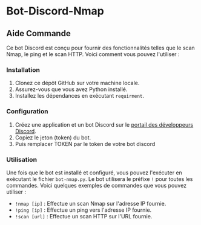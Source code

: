 # Bot-Discord-Nmap

## Aide Commande

Ce bot Discord est conçu pour fournir des fonctionnalités telles que le scan Nmap, le ping et le scan HTTP. Voici comment vous pouvez l'utiliser :

### Installation

1. Clonez ce dépôt GitHub sur votre machine locale.
2. Assurez-vous que vous avez Python installé.
3. Installez les dépendances en exécutant `requirment`.

### Configuration

1. Créez une application et un bot Discord sur le [portail des développeurs Discord](https://discord.com/developers/applications).
2. Copiez le jeton (token) du bot.
3. Puis remplacer TOKEN par le token de votre bot discord

### Utilisation

Une fois que le bot est installé et configuré, vous pouvez l'exécuter en exécutant le fichier `bot-nmap.py`. Le bot utilisera le préfixe `!` pour toutes les commandes. Voici quelques exemples de commandes que vous pouvez utiliser :

- `!nmap [ip]` : Effectue un scan Nmap sur l'adresse IP fournie.
- `!ping [ip]` : Effectue un ping vers l'adresse IP fournie.
- `!scan [url]` : Effectue un scan HTTP sur l'URL fournie.
